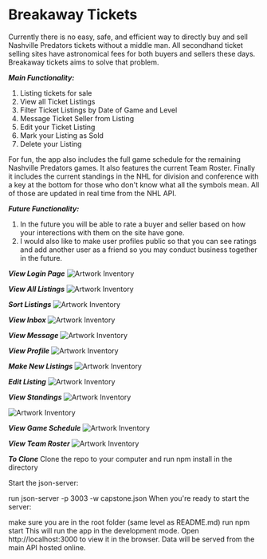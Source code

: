# Breakaway Tickets

Currently there is no easy, safe, and efficient way to directly buy and sell Nashville Predators tickets without a middle man. All secondhand ticket selling sites have astronomical fees for both buyers and sellers these days. Breakaway tickets aims to solve that problem.

***Main Functionality:***
1. Listing tickets for sale
2. View all Ticket Listings
3. Filter Ticket Listings by Date of Game and Level
4. Message Ticket Seller from Listing
5. Edit your Ticket Listing
6. Mark your Listing as Sold
7. Delete your Listing

For fun, the app also includes the full game schedule for the remaining Nashville Predators games. It also features the current Team Roster. Finally it includes the current standings in the NHL for division and conference with a key at the bottom for those who don't know what all the symbols mean. All of those are updated in real time from the NHL API.


***Future Functionality:***
1. In the future you will be able to rate a buyer and seller based on how your interections with them on the site have gone. 
2. I would also like to make user profiles public so that you can see ratings and add another user as a friend so you may conduct business together in the future.

***View Login Page***
![Artwork Inventory](/src/images/loginpage.png)

***View All Listings***
![Artwork Inventory](/src/images/alllistings.png)

***Sort Listings***
![Artwork Inventory](/src/images/sortbydate.png)

***View Inbox***
![Artwork Inventory](/src/images/inbox.png)

***View Message***
![Artwork Inventory](/src/images/messages.png)

***View Profile***
![Artwork Inventory](/src/images/profile.png)

***Make New Listings***
![Artwork Inventory](/src/images/newlisting.png)

***Edit Listing***
![Artwork Inventory](/src/images/edit.png)

***View Standings***
![Artwork Inventory](/src/images/standings1.png)

![Artwork Inventory](/src/images/standings2.png)

***View Game Schedule***
![Artwork Inventory](/src/images/gameschedule.png)

***View Team Roster***
![Artwork Inventory](/src/images/roster.png)


***To Clone***
Clone the repo to your computer and run npm install in the directory


Start the json-server:

run json-server -p 3003 -w capstone.json
When you're ready to start the server:

make sure you are in the root folder (same level as README.md)
run npm start
This will run the app in the development mode.
Open http://localhost:3000 to view it in the browser. Data will be served from the main API hosted online.












